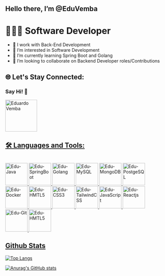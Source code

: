 ## Hello there, I’m @EduVemba 
#  👨🏿‍💻 Software Developer

- 💼 I work with Back-End Development
- 👀 I’m interested in Software Development
- 🌱 I’m currently learning Spring Boot and Golang
- 💞️ I’m looking to collaborate on Backend Developer roles/Contributions


## 🌐 Let's Stay Connected:
### __Say Hi!__ 🤝
<div style="display: inline_block">
<a  href="https://www.linkedin.com/in/eduardo-francisco-vemba-6442b22b1/">
  <img align="cernter" heigth="70"width="100" alt="Eduardo Vemba" src="https://cdn.jsdelivr.net/gh/devicons/devicon@latest/icons/linkedin/linkedin-original-wordmark.svg" 
  
  </a> 
</div> 



## 🛠️ Languages and Tools:
<div style="display: inline_block"><br>
  <img align="cernter" heigth="70"width="70" alt="Edu-Java" src="https://cdn.jsdelivr.net/gh/devicons/devicon@latest/icons/java/java-original-wordmark.svg" />   
  <img align="cernter" heigth="70"width="70" alt="Edu-SpringBoot" src="https://cdn.jsdelivr.net/gh/devicons/devicon@latest/icons/spring/spring-original.svg" />
  <img align="cernter" heigth="70"width="70" alt="Edu-Golang" src="https://cdn.jsdelivr.net/gh/devicons/devicon@latest/icons/go/go-original-wordmark.svg" /> 
  <img align="cernter" heigth="70"width="70" alt="Edu-MySQL" src="https://cdn.jsdelivr.net/gh/devicons/devicon@latest/icons/mysql/mysql-original-wordmark.svg" />
  <img align="cernter" heigth="70"width="70" alt="Edu-MongoDB" src="https://cdn.jsdelivr.net/gh/devicons/devicon@latest/icons/mongodb/mongodb-original-wordmark.svg" />       
  <img align="cernter" heigth="70"width="70" alt="Edu-PostgeSQL" src="https://cdn.jsdelivr.net/gh/devicons/devicon@latest/icons/postgresql/postgresql-original-wordmark.svg" />  
  <img align="cernter" heigth="70"width="70" alt="Edu-Docker" src="https://cdn.jsdelivr.net/gh/devicons/devicon@latest/icons/docker/docker-original-wordmark.svg" />        
  <img align="cernter" heigth="70"width="70" alt="Edu-HMTL5" src="https://cdn.jsdelivr.net/gh/devicons/devicon@latest/icons/html5/html5-original.svg" />     
  <img align="cernter" heigth="70"width="70" alt="Edu-CSS3" src="https://cdn.jsdelivr.net/gh/devicons/devicon@latest/icons/css3/css3-original.svg" />
  <img align="cernter" heigth="70"width="70" alt="Edu-TailwindCSS" src="https://cdn.jsdelivr.net/gh/devicons/devicon@latest/icons/tailwindcss/tailwindcss-original.svg" />       
  <img align="cernter" heigth="70"width="70" alt="Edu-JavaScript" src="https://cdn.jsdelivr.net/gh/devicons/devicon@latest/icons/javascript/javascript-original.svg" />
  <img align="cernter" heigth="70"width="70" alt="Edu-Reactjs" src="https://cdn.jsdelivr.net/gh/devicons/devicon@latest/icons/react/react-original.svg" /> 
  <img align="cernter" heigth="70"width="70" alt="Edu-Git" src="https://cdn.jsdelivr.net/gh/devicons/devicon@latest/icons/git/git-original.svg" />
  <img align="cernter" heigth="70"width="70" alt="Edu-HMTL5" src="https://cdn.jsdelivr.net/gh/devicons/devicon@latest/icons/github/github-original.svg" />
            
</div>

## Github Stats

![Top Langs](https://github-readme-stats.vercel.app/api/top-langs/?username=EduVemba&layout=compact&theme=dark)

![Anurag's GitHub stats](https://github-readme-stats.vercel.app/api?username=EduVemba&show_icons=true&theme=dark)

